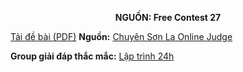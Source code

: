 **<center>NGUỒN: Free Contest 27</center>**

[Tải đề bài (PDF)](/statements/2072/simplicity.pdf)
**Nguồn:** [Chuyên Sơn La Online Judge](http://csloj.ddns.net/)

**Group giải đáp thắc mắc:** [Lập trình 24h](https://www.facebook.com/groups/1386904321519984)